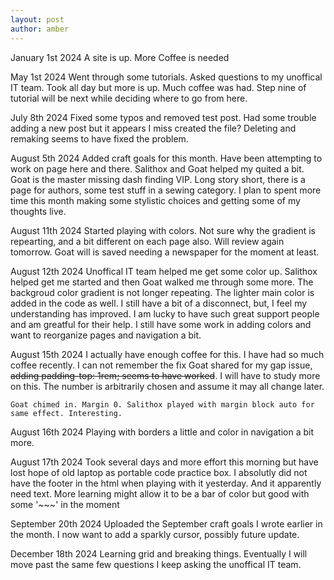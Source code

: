 ```yaml
---
layout: post
author: amber
---
```

January 1st 2024
    A site is up. More Coffee is needed

May 1st 2024
    Went through some tutorials. Asked questions to my unoffical IT team. Took all day but more is up. Much coffee was had. Step nine of tutorial will be next while deciding where to go from here.

July 8th 2024
    Fixed some typos and removed test post. Had some trouble adding a new post but it appears I miss created the file? Deleting and remaking seems to have fixed the problem.

August 5th 2024
    Added craft goals for this month. Have been attempting to work on page here and there. Salithox and Goat helped my quited a bit. Goat is the master missing dash finding VIP. Long story short, there is a page for authors, some test stuff in a sewing category. I plan to spent more time this month making some stylistic choices and getting some of my thoughts live.

August 11th 2024
    Started playing with colors. Not sure why the gradient is repearting, and a bit different on each page also. Will review again tomorrow. Goat will is saved needing a newspaper for the moment at least. 

August 12th 2024
    Unoffical IT team helped me get some color up. Salithox helped get me started and then Goat walked me through some more. The backgroud color gradient is not longer repeating. The lighter main color is added in the code as well. I still have a bit of a disconnect, but, I feel my understanding has improved. I am lucky to have such great support people and am greatful for their help. I still have some work in adding colors and want to reorganize pages and navigation a bit. 

August 15th 2024
    I actually have enough coffee for this. I have had so much coffee recently. I can not remember the fix Goat shared for my gap issue, ~~adding padding-top: 1rem; seems to have worked~~. I will have to study more on this. The number is arbitrarily chosen and assume it may all change later.

    Goat chimed in. Margin 0. Salithox played with margin block auto for same effect. Interesting.

August 16th 2024
    Playing with borders a little and color in navigation a bit more. 

August 17th 2024
    Took several days and more effort this morning but have lost hope of old laptop as portable code practice box. I absolutly did not have the footer in the html when playing with it yesterday. And it apparently need text. More learning might allow it to be a bar of color but good with some '~~~' in the moment

September 20th 2024
    Uploaded the September craft goals I wrote earlier in the month. I now want to add a sparkly cursor, possibly future update.

December 18th 2024
    Learning grid and breaking things. Eventually I will move past the same few questions I keep asking the unoffical IT team. 
